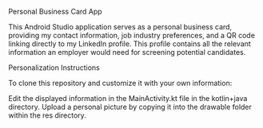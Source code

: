 Personal Business Card App

This Android Studio application serves as a personal business card, providing my contact information, job industry 
preferences, and a QR code linking directly to my LinkedIn profile. This profile contains all the relevant information an 
employer would need for screening potential candidates.

Personalization Instructions

To clone this repository and customize it with your own information:

Edit the displayed information in the MainActivity.kt file in the kotlin+java directory.
Upload a personal picture by copying it into the drawable folder within the res directory.
